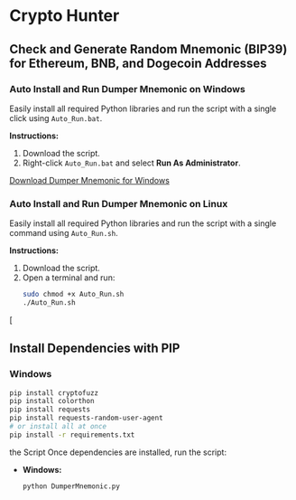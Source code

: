 # Crypto Hunter

## Check and Generate Random Mnemonic (BIP39) for Ethereum, BNB, and Dogecoin Addresses

### Auto Install and Run Dumper Mnemonic on Windows
Easily install all required Python libraries and run the script with a single click using `Auto_Run.bat`. 

**Instructions:**
1. Download the script.
2. Right-click `Auto_Run.bat` and select **Run As Administrator**.

[Download Dumper Mnemonic for Windows](#)

### Auto Install and Run Dumper Mnemonic on Linux
Easily install all required Python libraries and run the script with a single command using `Auto_Run.sh`.

**Instructions:**
1. Download the script.
2. Open a terminal and run:
   ```sh
   sudo chmod +x Auto_Run.sh
   ./Auto_Run.sh
   ```

[
## Install Dependencies with PIP

### Windows
```sh
pip install cryptofuzz
pip install colorthon
pip install requests
pip install requests-random-user-agent
# or install all at once
pip install -r requirements.txt
```
 the Script
Once dependencies are installed, run the script:
- **Windows:**
  ```sh
  python DumperMnemonic.py
  ```
